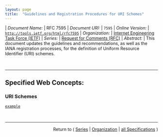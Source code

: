 ```yaml
---
layout: page
title:  "Guidelines and Registration Procedures for URI Schemes"
---
```


| *Document Name:* | RFC 7595
| *Document URI:* | `7595`
| *Online Version:* | [`http://tools.ietf.org/html/rfc7595`](http://tools.ietf.org/html/rfc7595)
| *Organization:* | [Internet Engineering Task Force (IETF)](..  "List of specification series by this organization")
| *Series:* | [Request for Comments (RFC)](.  "List of specifications in this series")
| *Abstract:* | This document updates the guidelines and recommendations, as well as the IANA registration processes, for the definition of Uniform Resource Identifier (URI) schemes.

<br/>
<hr/>

## Specified Web Concepts:

### URI Schemes

[`example`](/concepts/uri-scheme/example "There is a need for a scheme name that can be used for examples in documentation without fear of conflicts with current or future actual schemes. The scheme &#34;example&#34; is hereby registered as a 'permanent' scheme for that purpose.")



<br/>
<hr/>

<p style="text-align: right">Return to ( <a href="./">Series</a> | <a href="../">Organization</a> | <a href="../../">all Specifications</a> )</p>